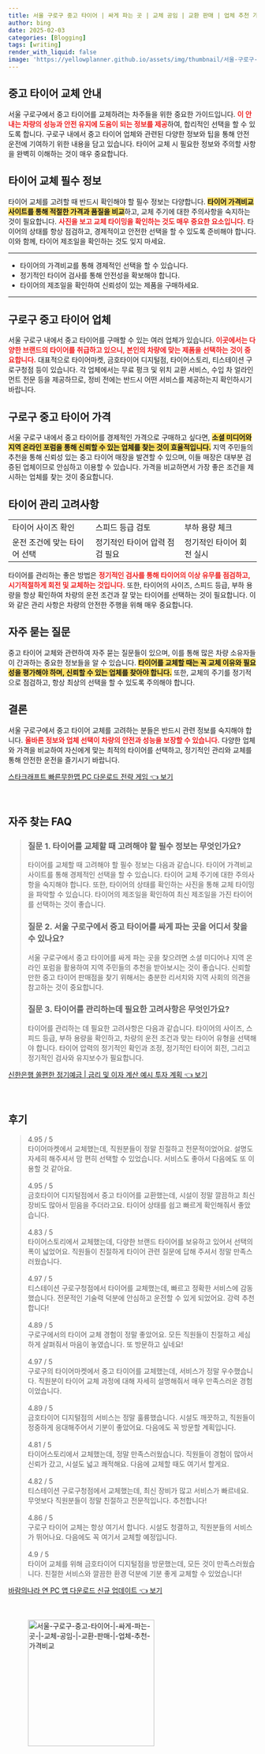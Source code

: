 ```yaml
---
title: 서울 구로구 중고 타이어 | 싸게 파는 곳 | 교체 공임 | 교환 판매 | 업체 추천 가격비교
author: bing
date: 2025-02-03
categories: [Blogging]
tags: [writing]
render_with_liquid: false
image: 'https://yellowplanner.github.io/assets/img/thumbnail/서울-구로구-중고-타이어-|-싸게-파는-곳-|-교체-공임-|-교환-판매-|-업체-추천-가격비교.webp'
---
```



<h2 id='중고 타이어 교체 안내'>중고 타이어 교체 안내</h2>

<p>서울 구로구에서 중고 타이어를 교체하려는 차주들을 위한 중요한 가이드입니다. <b><span style="color: #ee2323;">이 안내는 차량의 성능과 안전 유지에 도움이 되는 정보를 제공</span></b>하여, 합리적인 선택을 할 수 있도록 합니다. 구로구 내에서 중고 타이어 업체와 관련된 다양한 정보와 팁을 통해 안전 운전에 기여하기 위한 내용을 담고 있습니다. 타이어 교체 시 필요한 정보와 주의할 사항을 완벽히 이해하는 것이 매우 중요합니다.</p>

<h2 id='타이어 교체 필수 정보'>타이어 교체 필수 정보</h2>

<p>타이어 교체를 고려할 때 반드시 확인해야 할 필수 정보는 다양합니다. <b><span style="background-color: #ffe066;">타이어 가격비교 사이트를 통해 적절한 가격과 품질을 비교</span></b>하고, 교체 주기에 대한 주의사항을 숙지하는 것이 필요합니다. <b><span style="color: #ee2323;">사진을 보고 교체 타이밍을 확인하는 것도 매우 중요한 요소입니다.</span></b> 타이어의 상태를 항상 점검하고, 경제적이고 안전한 선택을 할 수 있도록 준비해야 합니다. 이와 함께, 타이어 제조일을 확인하는 것도 잊지 마세요.</p>

<hr />

<ul>
    <li>타이어의 가격비교를 통해 경제적인 선택을 할 수 있습니다.</li>
    <li>정기적인 타이어 검사를 통해 안전성을 확보해야 합니다.</li>
    <li>타이어의 제조일을 확인하여 신뢰성이 있는 제품을 구매하세요.</li>
</ul>

<hr />

<h2 id='구로구 중고 타이어 업체'>구로구 중고 타이어 업체</h2>

<p>서울 구로구 내에서 중고 타이어를 구매할 수 있는 여러 업체가 있습니다. <b><span style="color: #ee2323;">이곳에서는 다양한 브랜드의 타이어를 취급하고 있으니, 본인의 차량에 맞는 제품을 선택하는 것이 중요합니다.</span></b> 대표적으로 타이어마켓, 금호타이어 디지털점, 타이어스토리, 티스테이션 구로구청점 등이 있습니다. 각 업체에서는 무료 펑크 및 위치 교환 서비스, 수입 차 얼라인먼트 전문 등을 제공하므로, 정비 전에는 반드시 어떤 서비스를 제공하는지 확인하시기 바랍니다.</p>

<h2 id='구로구 중고 타이어 가격'>구로구 중고 타이어 가격</h2>

<p>서울 구로구 내에서 중고 타이어를 경제적인 가격으로 구매하고 싶다면, <b><span style="background-color: #ffe066;">소셜 미디어와 지역 온라인 포럼을 통해 신뢰할 수 있는 업체를 찾는 것이 효율적입니다.</span></b> 지역 주민들의 추천을 통해 신뢰성 있는 중고 타이어 매장을 발견할 수 있으며, 이들 매장은 대부분 검증된 업체이므로 안심하고 이용할 수 있습니다. 가격을 비교하면서 가장 좋은 조건을 제시하는 업체를 찾는 것이 중요합니다.</p>

<h2 id='타이어 관리 고려사항'>타이어 관리 고려사항</h2>

<table>
    <tr>
        <td>타이어 사이즈 확인</td>
        <td>스피드 등급 검토</td>
        <td>부하 용량 체크</td>
    </tr>
    <tr>
        <td>운전 조건에 맞는 타이어 선택</td>
        <td>정기적인 타이어 압력 점검 필요</td>
        <td>정기적인 타이어 회전 실시</td>
    </tr>
</table>

<p>타이어를 관리하는 좋은 방법은 <b><span style="color: #ee2323;">정기적인 검사를 통해 타이어의 이상 유무를 점검하고, 시기적절하게 회전 및 교체하는 것입니다.</span></b> 또한, 타이어의 사이즈, 스피드 등급, 부하 용량을 항상 확인하여 차량의 운전 조건과 잘 맞는 타이어를 선택하는 것이 필요합니다. 이와 같은 관리 사항은 차량의 안전한 주행을 위해 매우 중요합니다.</p>

<h2 id='자주 묻는 질문'>자주 묻는 질문</h2>

<p>중고 타이어 교체와 관련하여 자주 묻는 질문들이 있으며, 이를 통해 많은 차량 소유자들이 간과하는 중요한 정보들을 알 수 있습니다. <b><span style="background-color: #ffe066;">타이어를 교체할 때는 꼭 교체 이유와 필요성을 평가해야 하며, 신뢰할 수 있는 업체를 찾아야 합니다.</span></b> 또한, 교체의 주기를 정기적으로 점검하고, 항상 최상의 선택을 할 수 있도록 주의해야 합니다.</p>

<h2 id='결론'>결론</h2>

<p>서울 구로구에서 중고 타이어 교체를 고려하는 분들은 반드시 관련 정보를 숙지해야 합니다. <b><span style="color: #ee2323;">올바른 정보와 업체 선택이 차량의 안전과 성능을 보장할 수 있습니다.</span></b> 다양한 업체와 가격을 비교하여 자신에게 맞는 최적의 타이어를 선택하고, 정기적인 관리와 교체를 통해 안전한 운전을 즐기시기 바랍니다.</p>


<p><a class="click-button" title="스타크래프트 빠른무한맵 PC 다운로드 전략 게임" href="https://yellowplanner.github.io/posts/%EC%8A%A4%ED%83%80%ED%81%AC%EB%9E%98%ED%94%84%ED%8A%B8-%EB%B9%A0%EB%A5%B8%EB%AC%B4%ED%95%9C%EB%A7%B5-PC-%EB%8B%A4%EC%9A%B4%EB%A1%9C%EB%93%9C-%EC%A0%84%EB%9E%B5-%EA%B2%8C%EC%9E%84/" rel="dofollow">스타크래프트 빠른무한맵 PC 다운로드 전략 게임 👈 보기</a></p><br>
<h2 id='자주_찾는_FAQ'>자주 찾는 FAQ</h2>
<div itemscope="" itemtype="https://schema.org/FAQPage"> 
<blockquote> 
<div itemscope="" itemprop="mainEntity" itemtype="https://schema.org/Question"> 
<h3 itemprop="name">질문 1. 타이어를 교체할 때 고려해야 할 필수 정보는 무엇인가요?</h3> 
<div itemscope="" itemprop="acceptedAnswer" itemtype="https://schema.org/Answer"> 
<span itemprop="text"> 
<p>타이어를 교체할 때 고려해야 할 필수 정보는 다음과 같습니다. 타이어 가격비교 사이트를 통해 경제적인 선택을 할 수 있습니다. 타이어 교체 주기에 대한 주의사항을 숙지해야 합니다. 또한, 타이어의 상태를 확인하는 사진을 통해 교체 타이밍을 파악할 수 있습니다. 타이어의 제조일을 확인하여 최신 제조일을 가진 타이어를 선택하는 것이 좋습니다.</p> 
</span> 
</div> 
</div> 

<div itemscope="" itemprop="mainEntity" itemtype="https://schema.org/Question"> 
<h3 itemprop="name">질문 2. 서울 구로구에서 중고 타이어를 싸게 파는 곳을 어디서 찾을 수 있나요?</h3> 
<div itemscope="" itemprop="acceptedAnswer" itemtype="https://schema.org/Answer"> 
<span itemprop="text"> 
<p>서울 구로구에서 중고 타이어를 싸게 파는 곳을 찾으려면 소셜 미디어나 지역 온라인 포럼을 활용하여 지역 주민들의 추천을 받아보시는 것이 좋습니다. 신뢰할 만한 중고 타이어 판매점을 찾기 위해서는 충분한 리서치와 지역 사회의 의견을 참고하는 것이 중요합니다.</p> 
</span> 
</div> 
</div> 

<div itemscope="" itemprop="mainEntity" itemtype="https://schema.org/Question"> 
<h3 itemprop="name">질문 3. 타이어를 관리하는데 필요한 고려사항은 무엇인가요?</h3> 
<div itemscope="" itemprop="acceptedAnswer" itemtype="https://schema.org/Answer"> 
<span itemprop="text"> 
<p>타이어를 관리하는 데 필요한 고려사항은 다음과 같습니다. 타이어의 사이즈, 스피드 등급, 부하 용량을 확인하고, 차량의 운전 조건과 맞는 타이어 유형을 선택해야 합니다. 타이어 압력의 정기적인 확인과 조정, 정기적인 타이어 회전, 그리고 정기적인 검사와 유지보수가 필요합니다.</p> 
</span> 
</div> 
</div> 
</blockquote> 
</div>
<p><a class="click-button" title="신한은행 쏠편한 정기예금 | 금리 및 이자 계산 예시 투자 계획" href="https://yellowplanner.github.io/posts/%EC%8B%A0%ED%95%9C%EC%9D%80%ED%96%89-%EC%8F%A0%ED%8E%B8%ED%95%9C-%EC%A0%95%EA%B8%B0%EC%98%88%EA%B8%88-%EA%B8%88%EB%A6%AC-%EB%B0%8F-%EC%9D%B4%EC%9E%90-%EA%B3%84%EC%82%B0-%EC%98%88%EC%8B%9C-%ED%88%AC%EC%9E%90-%EA%B3%84%ED%9A%8D/" rel="dofollow">신한은행 쏠편한 정기예금 | 금리 및 이자 계산 예시 투자 계획 👈 보기</a></p><br>
<h2 id='후기'>후기</h2>
<div itemscope itemtype="https://schema.org/Product">
  <blockquote>
  <div itemprop="review" itemscope itemtype="https://schema.org/Review">
      <div itemprop="reviewRating" itemscope itemtype="https://schema.org/Rating"> <span itemprop="ratingValue">4.95</span> / <span itemprop="bestRating">5</span> </div>
      <span itemprop="reviewBody">타이어마켓에서 교체했는데, 직원분들이 정말 친절하고 전문적이었어요. 설명도 자세히 해주셔서 맘 편히 선택할 수 있었습니다. 서비스도 좋아서 다음에도 또 이용할 것 같아요.</span>
  </div>
  <br>
  <div itemprop="review" itemscope itemtype="https://schema.org/Review">
      <div itemprop="reviewRating" itemscope itemtype="https://schema.org/Rating"> <span itemprop="ratingValue">4.95</span> / <span itemprop="bestRating">5</span> </div>
      <span itemprop="reviewBody">금호타이어 디지털점에서 중고 타이어를 교환했는데, 시설이 정말 깔끔하고 최신 장비도 많아서 믿음을 주더라고요. 타이어 상태를 쉽고 빠르게 확인해줘서 좋았습니다.</span>
  </div>
  <br>
  <div itemprop="review" itemscope itemtype="https://schema.org/Review">
      <div itemprop="reviewRating" itemscope itemtype="https://schema.org/Rating"> <span itemprop="ratingValue">4.83</span> / <span itemprop="bestRating">5</span> </div>
      <span itemprop="reviewBody">타이어스토리에서 교체했는데, 다양한 브랜드 타이어를 보유하고 있어서 선택의 폭이 넓었어요. 직원들이 친절하게 타이어 관련 질문에 답해 주셔서 정말 만족스러웠습니다.</span>
  </div>
  <br>
  <div itemprop="review" itemscope itemtype="https://schema.org/Review">
      <div itemprop="reviewRating" itemscope itemtype="https://schema.org/Rating"> <span itemprop="ratingValue">4.97</span> / <span itemprop="bestRating">5</span> </div>
      <span itemprop="reviewBody">티스테이션 구로구청점에서 타이어를 교체했는데, 빠르고 정확한 서비스에 감동했습니다. 전문적인 기술력 덕분에 안심하고 운전할 수 있게 되었어요. 강력 추천합니다!</span>
  </div>
  <br>
  <div itemprop="review" itemscope itemtype="https://schema.org/Review">
      <div itemprop="reviewRating" itemscope itemtype="https://schema.org/Rating"> <span itemprop="ratingValue">4.89</span> / <span itemprop="bestRating">5</span> </div>
      <span itemprop="reviewBody">구로구에서의 타이어 교체 경험이 정말 좋았어요. 모든 직원들이 친절하고 세심하게 살펴줘서 마음이 놓였습니다. 또 방문하고 싶네요!</span>
  </div>
  <br>
  <div itemprop="review" itemscope itemtype="https://schema.org/Review">
      <div itemprop="reviewRating" itemscope itemtype="https://schema.org/Rating"> <span itemprop="ratingValue">4.97</span> / <span itemprop="bestRating">5</span> </div>
      <span itemprop="reviewBody">구로구의 타이어마켓에서 중고 타이어를 교체했는데, 서비스가 정말 우수했습니다. 직원분이 타이어 교체 과정에 대해 자세히 설명해줘서 매우 만족스러운 경험이었습니다.</span>
  </div>
  <br>
  <div itemprop="review" itemscope itemtype="https://schema.org/Review">
      <div itemprop="reviewRating" itemscope itemtype="https://schema.org/Rating"> <span itemprop="ratingValue">4.89</span> / <span itemprop="bestRating">5</span> </div>
      <span itemprop="reviewBody">금호타이어 디지털점의 서비스는 정말 훌륭했습니다. 시설도 깨끗하고, 직원들이 정중하게 응대해주어서 기분이 좋았어요. 다음에도 꼭 방문할 계획입니다.</span>
  </div>
  <br>
  <div itemprop="review" itemscope itemtype="https://schema.org/Review">
      <div itemprop="reviewRating" itemscope itemtype="https://schema.org/Rating"> <span itemprop="ratingValue">4.81</span> / <span itemprop="bestRating">5</span> </div>
      <span itemprop="reviewBody">타이어스토리에서 교체했는데, 정말 만족스러웠습니다. 직원들이 경험이 많아서 신뢰가 갔고, 시설도 넓고 쾌적해요. 다음에 교체할 때도 여기서 할게요.</span>
  </div>
  <br>
  <div itemprop="review" itemscope itemtype="https://schema.org/Review">
      <div itemprop="reviewRating" itemscope itemtype="https://schema.org/Rating"> <span itemprop="ratingValue">4.82</span> / <span itemprop="bestRating">5</span> </div>
      <span itemprop="reviewBody">티스테이션 구로구청점에서 교체했는데, 최신 장비가 많고 서비스가 빠르네요. 무엇보다 직원분들이 정말 친절하고 전문적입니다. 추천합니다!</span>
  </div>
  <br>
  <div itemprop="review" itemscope itemtype="https://schema.org/Review">
      <div itemprop="reviewRating" itemscope itemtype="https://schema.org/Rating"> <span itemprop="ratingValue">4.86</span> / <span itemprop="bestRating">5</span> </div>
      <span itemprop="reviewBody">구로구 타이어 교체는 항상 여기서 합니다. 시설도 청결하고, 직원분들의 서비스가 뛰어나요. 다음에도 꼭 여기서 교체할 예정입니다.</span>
  </div>
  <br>
  <div itemprop="review" itemscope itemtype="https://schema.org/Review">
      <div itemprop="reviewRating" itemscope itemtype="https://schema.org/Rating"> <span itemprop="ratingValue">4.9</span> / <span itemprop="bestRating">5</span> </div>
      <span itemprop="reviewBody">타이어 교체를 위해 금호타이어 디지털점을 방문했는데, 모든 것이 만족스러웠습니다. 친절한 서비스와 깔끔한 환경 덕분에 기분 좋게 교체할 수 있었습니다!</span>
  </div>
  </blockquote>
</div>
<p><a class="click-button" title="바람의나라 연 PC 앱 다운로드 신규 업데이트" href="https://yellowplanner.github.io/posts/%EB%B0%94%EB%9E%8C%EC%9D%98%EB%82%98%EB%9D%BC-%EC%97%B0-PC-%EC%95%B1-%EB%8B%A4%EC%9A%B4%EB%A1%9C%EB%93%9C-%EC%8B%A0%EA%B7%9C-%EC%97%85%EB%8D%B0%EC%9D%B4%ED%8A%B8/" rel="dofollow">바람의나라 연 PC 앱 다운로드 신규 업데이트 👈 보기</a></p><br>
<figure class="image"><img src="https://yellowplanner.github.io/assets/img/thumbnail/서울-구로구-중고-타이어-|-싸게-파는-곳-|-교체-공임-|-교환-판매-|-업체-추천-가격비교.webp" alt="서울-구로구-중고-타이어-|-싸게-파는-곳-|-교체-공임-|-교환-판매-|-업체-추천-가격비교" width="256" height="256"></figure>